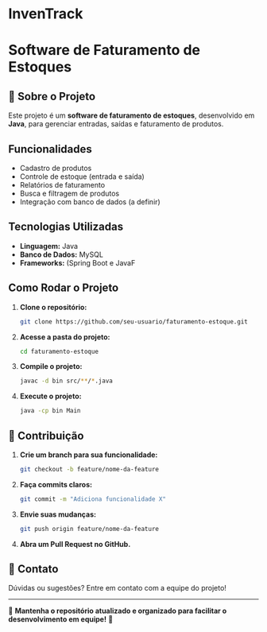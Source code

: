 # InvenTrack
# Software de Faturamento de Estoques

## 📌 Sobre o Projeto
Este projeto é um **software de faturamento de estoques**, desenvolvido em **Java**, para gerenciar entradas, saídas e faturamento de produtos.

## Funcionalidades
- Cadastro de produtos
- Controle de estoque (entrada e saída)
- Relatórios de faturamento
- Busca e filtragem de produtos
- Integração com banco de dados (a definir)

## Tecnologias Utilizadas
- **Linguagem:** Java
- **Banco de Dados:**  MySQL
- **Frameworks:** (Spring Boot e JavaF

## Como Rodar o Projeto
1. **Clone o repositório:**
   ```bash
   git clone https://github.com/seu-usuario/faturamento-estoque.git
   ```
2. **Acesse a pasta do projeto:**
   ```bash
   cd faturamento-estoque
   ```
3. **Compile o projeto:**
   ```bash
   javac -d bin src/**/*.java
   ```
4. **Execute o projeto:**
   ```bash
   java -cp bin Main
   ```

## 📜 Contribuição
1. **Crie um branch para sua funcionalidade:**
   ```bash
   git checkout -b feature/nome-da-feature
   ```
2. **Faça commits claros:**
   ```bash
   git commit -m "Adiciona funcionalidade X"
   ```
3. **Envie suas mudanças:**
   ```bash
   git push origin feature/nome-da-feature
   ```
4. **Abra um Pull Request no GitHub.**

## 📌 Contato
Dúvidas ou sugestões? Entre em contato com a equipe do projeto!

---
📌 **Mantenha o repositório atualizado e organizado para facilitar o desenvolvimento em equipe!** 🚀



